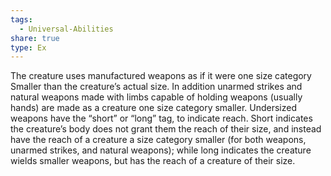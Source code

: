 ```yaml
---
tags:
  - Universal-Abilities
share: true
type: Ex
---
```


The creature uses manufactured weapons as if it were one size category Smaller than the creature’s actual size. In addition unarmed strikes and natural weapons made with limbs capable of holding weapons (usually hands) are made as a creature one size category smaller. Undersized weapons have the “short” or “long” tag, to indicate reach. Short indicates the creature’s body does not grant them the reach of their size, and instead have the reach of a creature a size category smaller (for both weapons, unarmed strikes, and natural weapons); while long indicates the creature wields smaller weapons, but has the reach of a creature of their size.